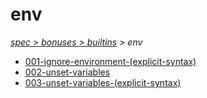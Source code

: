 # env

*[spec > bonuses > builtins](..) > env*

* [001-ignore-environment-(explicit-syntax)](./001-ignore-environment-(explicit-syntax))
* [002-unset-variables](./002-unset-variables)
* [003-unset-variables-(explicit-syntax)](./003-unset-variables-(explicit-syntax))
